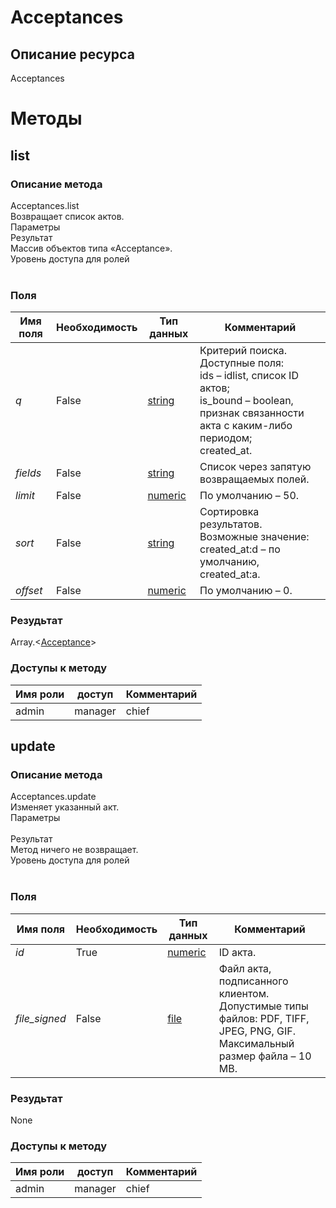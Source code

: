 
# Acceptances

## Описание ресурса
Acceptances<br/>
# Методы

## list

### Описание метода
Acceptances.list<br/>Возвращает список актов.<br/>Параметры<br/>Результат<br/>Массив объектов типа «Acceptance».<br/>Уровень доступа для ролей<br/><br/>
### Поля

| Имя поля | Необходимость | Тип данных | Комментарий |
|---|---|---|---|
|*q*|False|[string](/docs/types/string.md)|Критерий поиска.<br/>Доступные поля:<br/>ids – idlist, список ID актов;<br/>is_bound – boolean, признак связанности акта с каким-либо периодом;<br/>created_at.<br/>|
|*fields*|False|[string](/docs/types/string.md)|Список через запятую возвращаемых полей.<br/>|
|*limit*|False|[numeric](/docs/types/numeric.md)|По умолчанию – 50.<br/>|
|*sort*|False|[string](/docs/types/string.md)|Сортировка результатов.<br/>Возможные значение:<br/>created_at:d – по умолчанию, created_at:a.<br/>|
|*offset*|False|[numeric](/docs/types/numeric.md)|По умолчанию – 0.<br/>|

### Резудьтат
Array.<[Acceptance](/docs/types/Acceptance.md)>
### Доступы к методу

| Имя роли | доступ | Комментарий |
|---|---|---|
|admin|manager|chief|chief_partner|operator|admin_partner
## update

### Описание метода
Acceptances.update<br/>Изменяет указанный акт.<br/>Параметры<br/><br/>Результат<br/>Метод ничего не возвращает.<br/>Уровень доступа для ролей<br/><br/>
### Поля

| Имя поля | Необходимость | Тип данных | Комментарий |
|---|---|---|---|
|*id*|True|[numeric](/docs/types/numeric.md)|ID акта.<br/>|
|*file_signed*|False|[file](/docs/types/file.md)|Файл акта, подписанного клиентом.<br/>Допустимые типы файлов: PDF, TIFF, JPEG, PNG, GIF.<br/>Максимальный размер файла – 10 MB.<br/>|

### Резудьтат
None
### Доступы к методу

| Имя роли | доступ | Комментарий |
|---|---|---|
|admin|manager|chief|chief_partner|operator|admin_partner